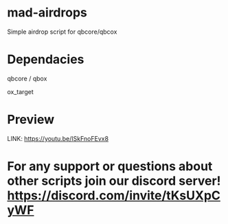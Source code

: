 # mad-airdrops
Simple airdrop script for qbcore/qbcox


# Dependacies

qbcore / qbox

ox_target

# Preview

LINK: https://youtu.be/ISkFnoFEvx8

# For any support or questions about other scripts join our discord server! https://discord.com/invite/tKsUXpCyWF
